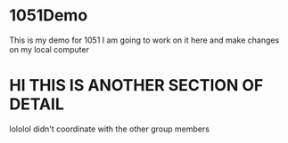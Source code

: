 # 1051Demo

This is my demo for 1051
I am going to work on it here and make changes on my local computer

# HI THIS IS ANOTHER SECTION OF DETAIL
lololol didn't coordinate with the other group members
